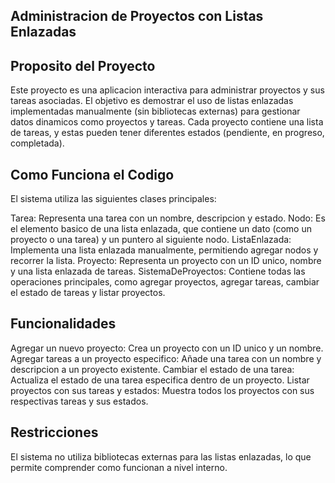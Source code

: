 ## Administracion de Proyectos con Listas Enlazadas
## Proposito del Proyecto
Este proyecto es una aplicacion interactiva para administrar proyectos y sus tareas asociadas. El objetivo es demostrar el uso de listas enlazadas implementadas manualmente (sin bibliotecas externas) para gestionar datos dinamicos como proyectos y tareas. Cada proyecto contiene una lista de tareas, y estas pueden tener diferentes estados (pendiente, en progreso, completada).

## Como Funciona el Codigo
El sistema utiliza las siguientes clases principales:

Tarea: Representa una tarea con un nombre, descripcion y estado.
Nodo: Es el elemento basico de una lista enlazada, que contiene un dato (como un proyecto o una tarea) y un puntero al siguiente nodo.
ListaEnlazada: Implementa una lista enlazada manualmente, permitiendo agregar nodos y recorrer la lista.
Proyecto: Representa un proyecto con un ID unico, nombre y una lista enlazada de tareas.
SistemaDeProyectos: Contiene todas las operaciones principales, como agregar proyectos, agregar tareas, cambiar el estado de tareas y listar proyectos.

## Funcionalidades
Agregar un nuevo proyecto: Crea un proyecto con un ID unico y un nombre.
Agregar tareas a un proyecto especifico: Añade una tarea con un nombre y descripcion a un proyecto existente.
Cambiar el estado de una tarea: Actualiza el estado de una tarea especifica dentro de un proyecto.
Listar proyectos con sus tareas y estados: Muestra todos los proyectos con sus respectivas tareas y sus estados.

## Restricciones
El sistema no utiliza bibliotecas externas para las listas enlazadas, lo que permite comprender como funcionan a nivel interno.